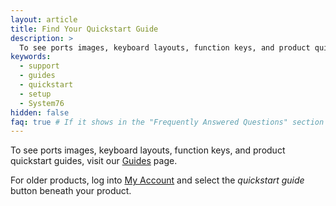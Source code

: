 ```yaml
---
layout: article
title: Find Your Quickstart Guide
description: >
  To see ports images, keyboard layouts, function keys, and product quickstart guides, visit our [Guides](https://system76.com/guides) page. For older products, log into [<i class='fa fa-user'></i> My Account](https://system76.com/my-account/orders) and select the _quickstart guide_ button beneath your product.
keywords:
  - support
  - guides
  - quickstart
  - setup
  - System76
hidden: false
faq: true # If it shows in the "Frequently Answered Questions" section
---
```


To see ports images, keyboard layouts, function keys, and product quickstart guides, visit our [Guides](https://system76.com/guides) page.

For older products, log into [<i class="fa fa-user"></i> My Account](https://system76.com/my-account/orders) and select the <em>quickstart guide</em> button beneath your product.
